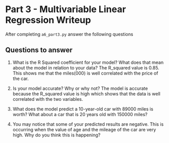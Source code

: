 # Part 3 - Multivariable Linear Regression Writeup

After completing `a6_part3.py` answer the following questions

## Questions to answer

1. What is the R Squared coefficient for your model? What does that mean about the model in relation to your data?
The R_squared value is 0.85. This shows me that the miles(000) is well correlated with the price of the car.

2. Is your model accurate? Why or why not?
The model is accurate because the R_squared value is high which shows that the data is well correlated with the two variables.


3. What does the model predict a 10-year-old car with 89000 miles is worth? What about a car that is 20 years old with 150000 miles?


4. You may notice that some of your predicted results are negative. This is occurring when the value of age and the mileage of the car are very high. Why do you think this is happening?
